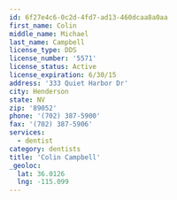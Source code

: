 ```yaml
---
id: 6f27e4c6-0c2d-4fd7-ad13-460dcaa8a0aa
first_name: Colin
middle_name: Michael
last_name: Campbell
license_type: DDS
license_number: '5571'
license_status: Active
license_expiration: 6/30/15
address: '333 Quiet Harbor Dr'
city: Henderson
state: NV
zip: '89052'
phone: '(702) 387-5900'
fax: '(702) 387-5906'
services:
  - dentist
category: dentists
title: 'Colin Campbell'
_geoloc:
  lat: 36.0126
  lng: -115.099
---
```


